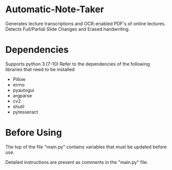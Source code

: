 Automatic-Note-Taker
=====================
Generates lecture transcriptions and OCR-enabled PDF's of online lectures. 
Detects Full/Partial Slide Changes and Erased handwriting. 

Dependencies
============
Supports python 3.(7-10)
Refer to the dependencies of the following libraries that need to be installed
* Pillow
* errno
* pyautogui 
* argparse 
* cv2 
* shutil 
* pytesseract

Before Using 
============
The top of the file "main.py" contains variables that must be updated before use.

Detailed instructions are present as comments in the "main.py" file. 
